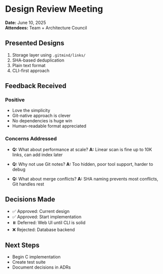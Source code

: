 # Design Review Meeting
**Date:** June 10, 2025  
**Attendees:** Team + Architecture Council

## Presented Designs

1. Storage layer using `.gitmind/links/`
2. SHA-based deduplication
3. Plain text format
4. CLI-first approach

## Feedback Received

### Positive
- Love the simplicity
- Git-native approach is clever
- No dependencies is huge win
- Human-readable format appreciated

### Concerns Addressed
- **Q:** What about performance at scale?
  **A:** Linear scan is fine up to 10K links, can add index later

- **Q:** Why not use Git notes?
  **A:** Too hidden, poor tool support, harder to debug

- **Q:** What about merge conflicts?
  **A:** SHA naming prevents most conflicts, Git handles rest

## Decisions Made

- ✅ Approved: Current design
- ✅ Approved: Start implementation
- ⏸️  Deferred: Web UI until CLI is solid
- ❌ Rejected: Database backend

## Next Steps

- Begin C implementation
- Create test suite
- Document decisions in ADRs